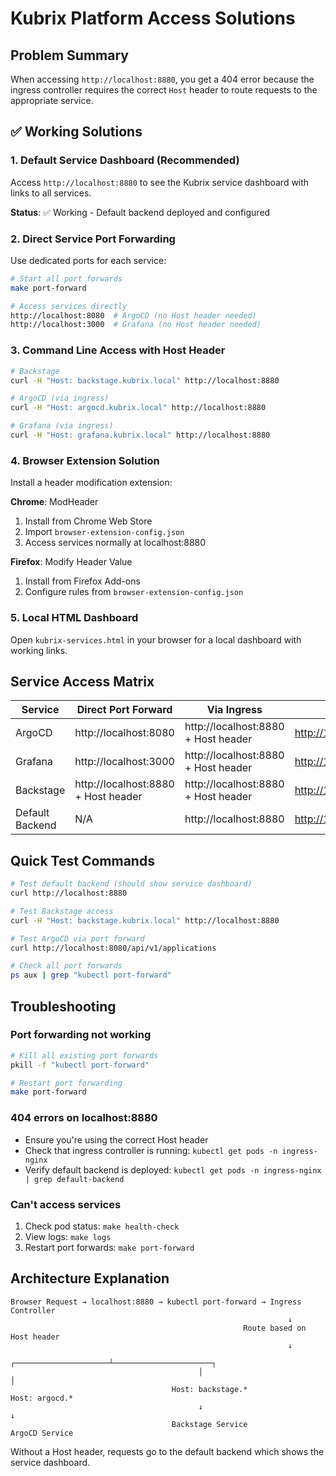# Kubrix Platform Access Solutions

## Problem Summary
When accessing `http://localhost:8880`, you get a 404 error because the ingress controller requires the correct `Host` header to route requests to the appropriate service.

## ✅ Working Solutions

### 1. Default Service Dashboard (Recommended)
Access `http://localhost:8880` to see the Kubrix service dashboard with links to all services.

**Status**: ✅ Working - Default backend deployed and configured

### 2. Direct Service Port Forwarding
Use dedicated ports for each service:
```bash
# Start all port forwards
make port-forward

# Access services directly
http://localhost:8080  # ArgoCD (no Host header needed)
http://localhost:3000  # Grafana (no Host header needed)
```

### 3. Command Line Access with Host Header
```bash
# Backstage
curl -H "Host: backstage.kubrix.local" http://localhost:8880

# ArgoCD (via ingress)
curl -H "Host: argocd.kubrix.local" http://localhost:8880

# Grafana (via ingress)
curl -H "Host: grafana.kubrix.local" http://localhost:8880
```

### 4. Browser Extension Solution
Install a header modification extension:

**Chrome**: ModHeader
1. Install from Chrome Web Store
2. Import `browser-extension-config.json`
3. Access services normally at localhost:8880

**Firefox**: Modify Header Value
1. Install from Firefox Add-ons
2. Configure rules from `browser-extension-config.json`

### 5. Local HTML Dashboard
Open `kubrix-services.html` in your browser for a local dashboard with working links.

## Service Access Matrix

| Service | Direct Port Forward | Via Ingress | NodePort | Status |
|---------|-------------------|-------------|-----------|---------|
| ArgoCD | http://localhost:8080 | http://localhost:8880 + Host header | http://192.168.64.4:30404 | ✅ Working |
| Grafana | http://localhost:3000 | http://localhost:8880 + Host header | http://192.168.64.4:30404 | ✅ Working |
| Backstage | http://localhost:8880 + Host header | http://localhost:8880 + Host header | http://192.168.64.4:30404 | ✅ Working |
| Default Backend | N/A | http://localhost:8880 | http://192.168.64.4:30404 | ✅ Working |

## Quick Test Commands

```bash
# Test default backend (should show service dashboard)
curl http://localhost:8880

# Test Backstage access
curl -H "Host: backstage.kubrix.local" http://localhost:8880

# Test ArgoCD via port forward
curl http://localhost:8080/api/v1/applications

# Check all port forwards
ps aux | grep "kubectl port-forward"
```

## Troubleshooting

### Port forwarding not working
```bash
# Kill all existing port forwards
pkill -f "kubectl port-forward"

# Restart port forwarding
make port-forward
```

### 404 errors on localhost:8880
- Ensure you're using the correct Host header
- Check that ingress controller is running: `kubectl get pods -n ingress-nginx`
- Verify default backend is deployed: `kubectl get pods -n ingress-nginx | grep default-backend`

### Can't access services
1. Check pod status: `make health-check`
2. View logs: `make logs`
3. Restart port forwards: `make port-forward`

## Architecture Explanation

```
Browser Request → localhost:8880 → kubectl port-forward → Ingress Controller
                                                              ↓
                                                    Route based on Host header
                                                              ↓
                                          ┌─────────────────────┴──────────────────────┐
                                          │                                            │
                                    Host: backstage.*                          Host: argocd.*
                                          ↓                                            ↓
                                    Backstage Service                          ArgoCD Service
```

Without a Host header, requests go to the default backend which shows the service dashboard.